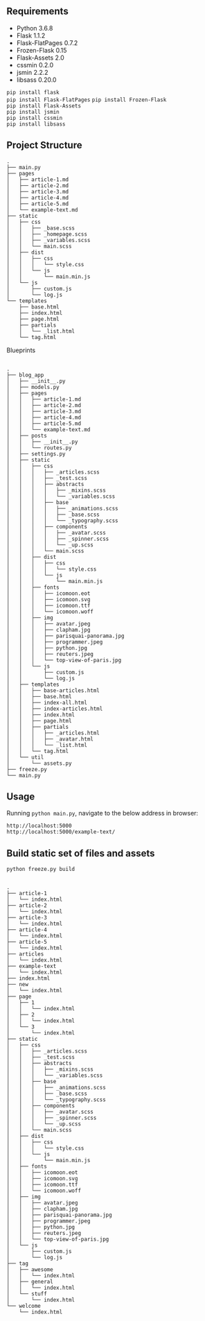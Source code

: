 ## Requirements
- Python 3.6.8
- Flask 1.1.2
- Flask-FlatPages 0.7.2
- Frozen-Flask 0.15
- Flask-Assets 2.0
- cssmin 0.2.0
- jsmin 2.2.2
- libsass 0.20.0

```pip install flask```    
```pip install Flask-FlatPages```
```pip install Frozen-Flask```  
```pip install Flask-Assets```  
```pip install jsmin```  
```pip install cssmin```  
```pip install libsass```

## Project Structure

```
.
├── main.py
├── pages
│   ├── article-1.md
│   ├── article-2.md
│   ├── article-3.md
│   ├── article-4.md
│   ├── article-5.md
│   └── example-text.md
├── static
│   ├── css
│   │   ├── _base.scss
│   │   ├── _homepage.scss
│   │   ├── _variables.scss
│   │   └── main.scss
│   ├── dist
│   │   ├── css
│   │   │   └── style.css
│   │   └── js
│   │       └── main.min.js
│   └── js
│       ├── custom.js
│       └── log.js
└── templates
    ├── base.html
    ├── index.html
    ├── page.html
    ├── partials
    │   └── _list.html
    └── tag.html

```

Blueprints

```

.
├── blog_app
│   ├── __init__.py
│   ├── models.py
│   ├── pages
│   │   ├── article-1.md
│   │   ├── article-2.md
│   │   ├── article-3.md
│   │   ├── article-4.md
│   │   ├── article-5.md
│   │   └── example-text.md
│   ├── posts
│   │   ├── __init__.py
│   │   └── routes.py
│   ├── settings.py
│   ├── static
│   │   ├── css
│   │   │   ├── _articles.scss
│   │   │   ├── _test.scss
│   │   │   ├── abstracts
│   │   │   │   ├── _mixins.scss
│   │   │   │   └── _variables.scss
│   │   │   ├── base
│   │   │   │   ├── _animations.scss
│   │   │   │   ├── _base.scss
│   │   │   │   └── _typography.scss
│   │   │   ├── components
│   │   │   │   ├── _avatar.scss
│   │   │   │   ├── _spinner.scss
│   │   │   │   └── _up.scss
│   │   │   └── main.scss
│   │   ├── dist
│   │   │   ├── css
│   │   │   │   └── style.css
│   │   │   └── js
│   │   │       └── main.min.js
│   │   ├── fonts
│   │   │   ├── icomoon.eot
│   │   │   ├── icomoon.svg
│   │   │   ├── icomoon.ttf
│   │   │   └── icomoon.woff
│   │   ├── img
│   │   │   ├── avatar.jpeg
│   │   │   ├── clapham.jpg
│   │   │   ├── parisquai-panorama.jpg
│   │   │   ├── programmer.jpeg
│   │   │   ├── python.jpg
│   │   │   ├── reuters.jpeg
│   │   │   └── top-view-of-paris.jpg
│   │   └── js
│   │       ├── custom.js
│   │       └── log.js
│   ├── templates
│   │   ├── base-articles.html
│   │   ├── base.html
│   │   ├── index-all.html
│   │   ├── index-articles.html
│   │   ├── index.html
│   │   ├── page.html
│   │   ├── partials
│   │   │   ├── _articles.html
│   │   │   ├── _avatar.html
│   │   │   └── _list.html
│   │   └── tag.html
│   └── util
│       └── assets.py
├── freeze.py
└── main.py

```

## Usage

Running ```python main.py```, navigate to the below address in browser:
```
http://localhost:5000
http://localhost:5000/example-text/
```

## Build static set of files and assets

```python freeze.py build```

```

.
├── article-1
│   └── index.html
├── article-2
│   └── index.html
├── article-3
│   └── index.html
├── article-4
│   └── index.html
├── article-5
│   └── index.html
├── articles
│   └── index.html
├── example-text
│   └── index.html
├── index.html
├── new
│   └── index.html
├── page
│   ├── 1
│   │   └── index.html
│   ├── 2
│   │   └── index.html
│   └── 3
│       └── index.html
├── static
│   ├── css
│   │   ├── _articles.scss
│   │   ├── _test.scss
│   │   ├── abstracts
│   │   │   ├── _mixins.scss
│   │   │   └── _variables.scss
│   │   ├── base
│   │   │   ├── _animations.scss
│   │   │   ├── _base.scss
│   │   │   └── _typography.scss
│   │   ├── components
│   │   │   ├── _avatar.scss
│   │   │   ├── _spinner.scss
│   │   │   └── _up.scss
│   │   └── main.scss
│   ├── dist
│   │   ├── css
│   │   │   └── style.css
│   │   └── js
│   │       └── main.min.js
│   ├── fonts
│   │   ├── icomoon.eot
│   │   ├── icomoon.svg
│   │   ├── icomoon.ttf
│   │   └── icomoon.woff
│   ├── img
│   │   ├── avatar.jpeg
│   │   ├── clapham.jpg
│   │   ├── parisquai-panorama.jpg
│   │   ├── programmer.jpeg
│   │   ├── python.jpg
│   │   ├── reuters.jpeg
│   │   └── top-view-of-paris.jpg
│   └── js
│       ├── custom.js
│       └── log.js
├── tag
│   ├── awesome
│   │   └── index.html
│   ├── general
│   │   └── index.html
│   └── stuff
│       └── index.html
└── welcome
    └── index.html

```